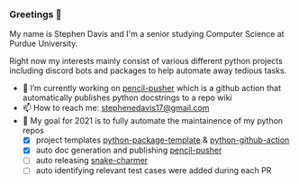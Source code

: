 ### Greetings 👋
My name is Stephen Davis and I'm a senior studying Computer Science at Purdue University. 

Right now my interests mainly consist of various different python projects including discord bots and packages to help automate away tedious tasks. 


- 🔭 I’m currently working on [pencil-pusher](https://github.com/stephend017/pencil-pusher) which is a github action that automatically publishes python docstrings to a repo wiki
- 📫 How to reach me: stephenedavis17@gmail.com
- 🥅 My goal for 2021 is to fully automate the maintainence of my python repos
  - [x] project templates [python-package-template](https://github.com/stephend017/python-package-template) & [python-github-action](https://github.com/stephend017/python-github-action)
  - [x] auto doc generation and publishing [pencil-pusher](https://github.com/stephend017/pencil-pusher)
  - [ ] auto releasing [snake-charmer](https://github.com/stephend017/snake_charmer)
  - [ ] auto identifying relevant test cases were added during each PR
